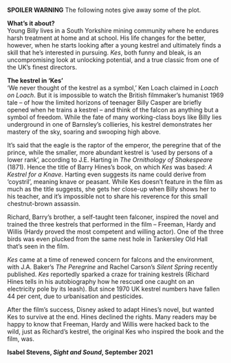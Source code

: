 **SPOILER WARNING** The following notes give away some of the plot.<br>

**What’s it about?**<br>
Young Billy lives in a South Yorkshire mining community where he endures harsh treatment at home and at school. His life changes for the better, however, when he starts looking after a young kestrel and ultimately finds a skill that he’s interested in pursuing. _Kes_, both funny and bleak, is an uncompromising look at unlocking potential, and a true classic from one of the UK’s finest directors.<br>

**The kestrel in ‘Kes’**<br>
‘We never thought of the kestrel as a symbol,’ Ken Loach claimed in _Loach on Loach_. But it is impossible to watch the British filmmaker’s humanist 1969 tale – of how the limited horizons of teenager Billy Casper are briefly opened when he trains a kestrel – and think of the falcon as anything but a symbol of freedom. While the fate of many working-class boys like Billy lies underground in one of Barnsley’s collieries, his kestrel demonstrates her mastery of the sky, soaring and swooping high above.

It’s said that the eagle is the raptor of the emperor, the peregrine that of the prince, while the smaller, more abundant kestrel is ‘used by persons of a lower rank’, according to J.E. Harting in _The Ornithology of Shakespeare_ (1871). Hence the title of Barry Hines’s book, on which _Kes_ was based: _A Kestrel for a Knave_. Harting even suggests its name could derive from ‘coystril’, meaning knave or peasant. While Kes doesn’t feature in the film as much as the title suggests, she gets her close-up when Billy shows her to his teacher, and it’s impossible not to share his reverence for this small chestnut-brown assassin.

Richard, Barry’s brother, a self-taught teen falconer, inspired the novel and trained the three kestrels that performed in the film – Freeman, Hardy and Willis (Hardy proved the most competent and willing actor). One of the three birds was even plucked from the same nest hole in Tankersley Old Hall that’s seen in the film.

_Kes_ came at a time of renewed concern for falcons and the environment, with J.A. Baker’s _The Peregrine_ and Rachel Carson’s _Silent Spring_ recently published. _Kes_ reportedly sparked a craze for training kestrels (Richard Hines tells in his autobiography how he rescued one caught on an electricity pole by its leash). But since 1970 UK kestrel numbers have fallen 44 per cent, due to urbanisation and pesticides.

After the film’s success, Disney asked to adapt Hines’s novel, but wanted Kes to survive at the end. Hines declined the rights. Many readers may be happy to know that Freeman, Hardy and Willis were hacked back to the wild, just as Richard’s kestrel, the original Kes who inspired the book and the film, was.<br>

**Isabel Stevens, _Sight and Sound_, September 2021**<br>
<!--stackedit_data:
eyJoaXN0b3J5IjpbMTg2MjcwMjI2Ml19
-->